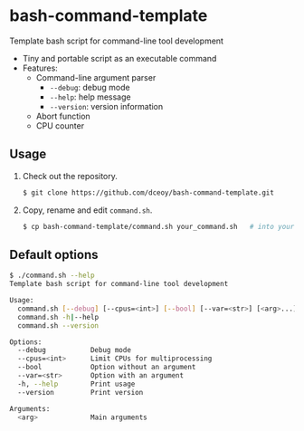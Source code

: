 bash-command-template
=====================

Template bash script for command-line tool development

- Tiny and portable script as an executable command
- Features:
  - Command-line argument parser
    - `--debug`: debug mode
    - `--help`: help message
    - `--version`: version information
  - Abort function
  - CPU counter

Usage
-----

1.  Check out the repository.

    ```sh
    $ git clone https://github.com/dceoy/bash-command-template.git
    ```

2.  Copy, rename and edit `command.sh`.

    ```sh
    $ cp bash-command-template/command.sh your_command.sh   # into your command's name
    ```

Default options
---------------

```sh
$ ./command.sh --help
Template bash script for command-line tool development

Usage:
  command.sh [--debug] [--cpus=<int>] [--bool] [--var=<str>] [<arg>...]
  command.sh -h|--help
  command.sh --version

Options:
  --debug           Debug mode
  --cpus=<int>      Limit CPUs for multiprocessing
  --bool            Option without an argument
  --var=<str>       Option with an argument
  -h, --help        Print usage
  --version         Print version

Arguments:
  <arg>             Main arguments
```
